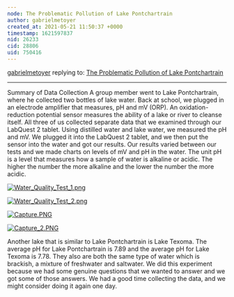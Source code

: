 ```yaml
---
node: The Problematic Pollution of Lake Pontchartrain
author: gabrielmetoyer
created_at: 2021-05-21 11:50:37 +0000
timestamp: 1621597837
nid: 26233
cid: 28806
uid: 750416
---
```




[gabrielmetoyer](../profile/gabrielmetoyer) replying to: [The Problematic Pollution of Lake Pontchartrain](../notes/gabrielmetoyer/04-14-2021/the-problematic-pollution-of-lake-pontchartrain)

----
Summary of Data Collection
A group member went to Lake Pontchartrain, where he collected two bottles of lake water. Back at school, we plugged in an electrode amplifier that measures, pH and mV (ORP). An oxidation-reduction potential sensor measures the ability of a lake or river to cleanse itself. All three of us collected separate data that we examined through our LabQuest 2 tablet. Using distilled water and lake water, we measured the pH and mV. We plugged it into the LabQuest 2 tablet, and we then put the sensor into the water and got our results. Our results varied between our tests and we made charts on levels of mV and pH in the water. The unit pH is a level that measures how a sample of water is alkaline or acidic. The higher the number the more alkaline and the lower the number the more acidic. 

[![Water_Quality_Test_1.png](/i/43894)](/i/43894?s=o)

[![Water_Quality_Test_2.png](/i/43896)](/i/43896?s=o)

[![Capture.PNG](/i/43897)](/i/43897?s=o)

[![Capture_2.PNG](/i/43898)](/i/43898?s=o)

Another lake that is similar to Lake Pontchartrain is Lake Texoma. The average pH for Lake Pontchartrain is 7.89 and the average pH for Lake Texoma is 7.78. They also are both the same type of water which is brackish, a mixture of freshwater and saltwater. We did this experiment because we had some genuine questions that we wanted to answer and we got some of those answers. We had a good time collecting the data, and we might consider doing it again one day.
